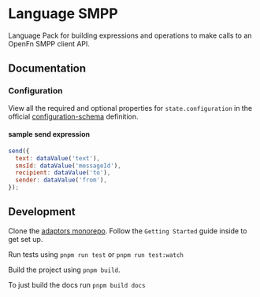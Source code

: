 # Language SMPP

Language Pack for building expressions and operations to make calls to an OpenFn
SMPP client API.

## Documentation

### Configuration

View all the required and optional properties for `state.configuration` in the
official
[configuration-schema](https://docs.openfn.org/adaptors/packages/smpp-configuration-schema/)
definition.

#### sample send expression

```js
send({
  text: dataValue('text'),
  smsId: dataValue('messageId'),
  recipient: dataValue('to'),
  sender: dataValue('from'),
});
```

## Development

Clone the [adaptors monorepo](https://github.com/OpenFn/adaptors). Follow the
`Getting Started` guide inside to get set up.

Run tests using `pnpm run test` or `pnpm run test:watch`

Build the project using `pnpm build`.

To just build the docs run `pnpm build docs`
